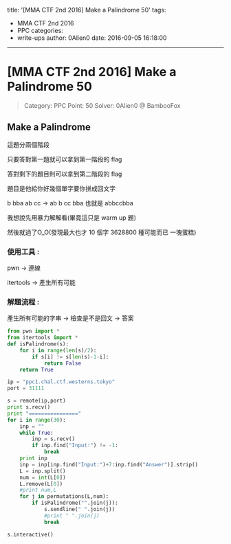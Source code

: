 title: '[MMA CTF 2nd 2016] Make a Palindrome 50'
tags:
  - MMA CTF 2nd 2016
  - PPC
categories:
  - write-ups
author: 0Alien0
date: 2016-09-05 16:18:00
---
# [MMA CTF 2nd 2016] Make a Palindrome 50

> Category: PPC
> Point: 50
> Solver: 0Alien0 @ BambooFox

## Make a Palindrome

這題分兩個階段

只要答對第一題就可以拿到第一階段的 flag

答對剩下的題目則可以拿到第二階段的 flag

題目是他給你好幾個單字要你拼成回文字

b bba ab cc -> ab b cc bba 也就是 abbccbba

我想說先用暴力解解看(畢竟這只是 warm up 題)

然後就過了O_O(發現最大也才 10 個字 3628800 種可能而已 一塊蛋糕)

### 使用工具 :

pwn -> 連線

itertools -> 產生所有可能

### 解題流程 :

產生所有可能的字串 -> 檢查是不是回文 -> 答案

```python
from pwn import *
from itertools import *
def isPalindrome(s):
    for i in range(len(s)/2):
        if s[i] != s[len(s)-1-i]:
            return False
    return True

ip = "ppc1.chal.ctf.westerns.tokyo"
port = 31111

s = remote(ip,port)
print s.recv()
print "================"
for i in range(30):
    inp = ""
    while True:
        inp = s.recv()
        if inp.find("Input:") != -1:
            break
    print inp
    inp = inp[inp.find("Input:")+7:inp.find("Answer")].strip()
    L = inp.split()
    num = int(L[0])
    L.remove(L[0])
    #print num,L
    for j in permutations(L,num):
        if isPalindrome("".join(j)):
            s.sendline(" ".join(j))
            #print " ".join(j)
            break

s.interactive()

```
